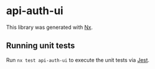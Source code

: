 # api-auth-ui

This library was generated with [Nx](https://nx.dev).

## Running unit tests

Run `nx test api-auth-ui` to execute the unit tests via [Jest](https://jestjs.io).
